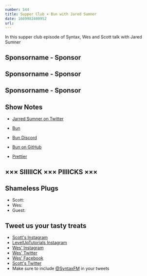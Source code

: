 ```yaml
---
number: 544
title: Supper Club × Bun with Jared Sumner
date: 1669982400952
url: 
---
```


In this supper club episode of Syntax, Wes and Scott talk with Jared Sumner

## Sponsorname - Sponsor

## Sponsorname - Sponsor

## Sponsorname - Sponsor

## Show Notes

* [Jarred Sumner on Twitter](https://twitter.com/jarredsumner)
* [Bun](https://bun.sh)
* [Bun Discord](https://discord.com/invite/CXdq2DP29u)
* [Bun on GitHub](https://github.com/oven-sh/bun)

* [Prettier](https://prettier.io)

## ××× SIIIIICK ××× PIIIICKS ×××

## Shameless Plugs

* Scott:
* Wes:
* Guest:

## Tweet us your tasty treats

* [Scott's Instagram](https://www.instagram.com/stolinski/)
* [LevelUpTutorials Instagram](https://www.instagram.com/LevelUpTutorials/)
* [Wes' Instagram](https://www.instagram.com/wesbos/)
* [Wes' Twitter](https://twitter.com/wesbos)
* [Wes' Facebook](https://www.facebook.com/wesbos.developer)
* [Scott's Twitter](https://twitter.com/stolinski)
* Make sure to include [@SyntaxFM](https://twitter.com/SyntaxFM) in your tweets
